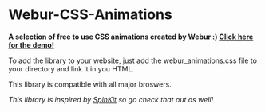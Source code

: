 # Webur-CSS-Animations
<strong>A selection of free to use CSS animations created by Webur :) <a href="https://www.webur.co.uk/Animation" target="_blank">Click here for the demo!</a></strong>

To add the library to your website, just add the webur_animations.css file to your directory and link it in you HTML.

This library is compatible with all major broswers.

<i>This library is inspired by <a href="https://github.com/tobiasahlin/SpinKit">SpinKit</a> so go check that out as well!</i>
